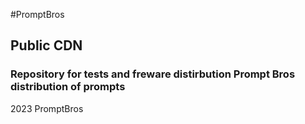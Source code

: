 #PromptBros

## Public CDN

### Repository for tests and freware distirbution Prompt Bros distribution of prompts




2023 PromptBros
